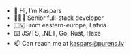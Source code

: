 - 👋 Hi, I’m Kaspars
- 🧑🏻‍🏭 Senior full-stack developer
- 🇱🇻 From eastern-europe, Latvia
- ⌨️ JS/TS, .NET, Go, Rust, Haxe
- 📫 Can reach me at kaspars@purens.lv
<!---
kasjp/kasjp is a ✨ special ✨ repository because its `README.md` (this file) appears on your GitHub profile.
You can click the Preview link to take a look at your changes.
--->
